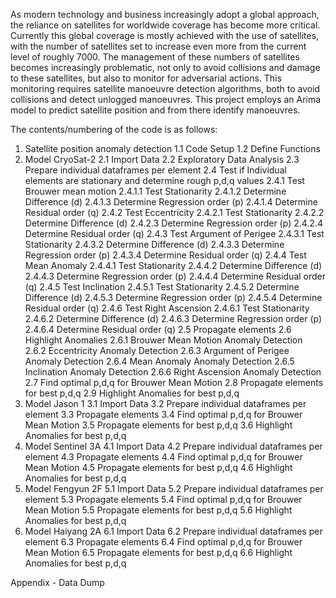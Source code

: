 As modern technology and business increasingly adopt a global approach, the reliance on satellites for worldwide coverage has become more critical. 
Currently this global coverage is mostly achieved with the use of satellites, with the number of satellites set to increase even more from the current level of roughly 7000. 
The management of these numbers of satellites becomes increasingly problematic, not only to avoid collisions and damage to these satellites, but also to monitor for adversarial actions. 
This monitoring requires satellite manoeuvre detection algorithms, both to avoid collisions and detect unlogged manoeuvres. 
This project employs an Arima model to predict satellite position and from there identify manoeuvres.

The contents/numbering of the code is as follows:

1.	Satellite position anomaly detection
1.1	Code Setup
1.2	Define Functions
2.	Model CryoSat-2
2.1	Import Data
2.2	Exploratory Data Analysis
2.3	Prepare individual dataframes per element
2.4	Test if Individual elements are stationary and determine rough p,d,q values
2.4.1	Test Brouwer mean motion
2.4.1.1	Test Stationarity
2.4.1.2	Determine Difference (d)
2.4.1.3	Determine Regression order (p)
2.4.1.4	Determine Residual order (q)
2.4.2	Test Eccentricity
2.4.2.1	Test Stationarity
2.4.2.2	Determine Difference (d)
2.4.2.3	Determine Regression order (p)
2.4.2.4	Determine Residual order (q)
2.4.3	Test Argument of Perigee
2.4.3.1	Test Stationarity
2.4.3.2	Determine Difference (d)
2.4.3.3	Determine Regression order (p)
2.4.3.4	Determine Residual order (q)
2.4.4	Test Mean Anomaly
2.4.4.1	Test Stationarity
2.4.4.2	Determine Difference (d)
2.4.4.3	Determine Regression order (p)
2.4.4.4	Determine Residual order (q)
2.4.5	Test Inclination
2.4.5.1	Test Stationarity
2.4.5.2	Determine Difference (d)
2.4.5.3	Determine Regression order (p)
2.4.5.4	Determine Residual order (q)
2.4.6	Test Right Ascension
2.4.6.1	Test Stationarity
2.4.6.2	Determine Difference (d)
2.4.6.3	Determine Regression order (p)
2.4.6.4	Determine Residual order (q)
2.5	Propagate elements
2.6	Highlight Anomalies
2.6.1	Brouwer Mean Motion Anomaly Detection
2.6.2	Eccentricity Anomaly Detection
2.6.3	Argument of Perigee Anomaly Detection
2.6.4	Mean Anomaly Anomaly Detection
2.6.5	Inclination Anomaly Detection
2.6.6	Right Ascension Anomaly Detection
2.7	Find optimal p,d,q for Brouwer Mean Motion
2.8	Propagate elements for best p,d,q
2.9	Highlight Anomalies for best p,d,q
3.	Model Jason 1
3.1	Import Data
3.2	Prepare individual dataframes per element
3.3	Propagate elements
3.4	Find optimal p,d,q for Brouwer Mean Motion
3.5	Propagate elements for best p,d,q
3.6	Highlight Anomalies for best p,d,q
4.	Model Sentinel 3A
4.1	Import Data
4.2	Prepare individual dataframes per element
4.3	Propagate elements
4.4	Find optimal p,d,q for Brouwer Mean Motion
4.5	Propagate elements for best p,d,q
4.6	Highlight Anomalies for best p,d,q
5.	Model Fengyun 2F
5.1	Import Data
5.2	Prepare individual dataframes per element
5.3	Propagate elements
5.4	Find optimal p,d,q for Brouwer Mean Motion
5.5	Propagate elements for best p,d,q
5.6	Highlight Anomalies for best p,d,q
6.	Model Haiyang 2A
6.1	Import Data
6.2	Prepare individual dataframes per element
6.3	Propagate elements
6.4	Find optimal p,d,q for Brouwer Mean Motion
6.5	Propagate elements for best p,d,q
6.6	Highlight Anomalies for best p,d,q

Appendix - Data Dump
